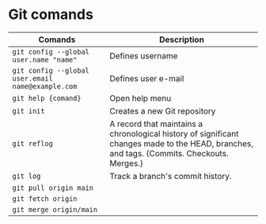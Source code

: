 
# Git comands

| Comands  | Description |
| ------------- | ------------- |
| `git config --global user.name "name"` | Defines username  |
|`git config --global user.email name@example.com`| Defines user e-mail  |
|`git help {comand}`|Open help menu|
|`git init`|Creates a new Git repository|
|`git reflog`|A record that maintains a chronological history of significant changes made to the HEAD, branches, and tags. (Commits. Checkouts. Merges.)|
|`git log`|Track a branch's commit history.|
|`git pull origin main`||
|`git fetch origin`||
|`git merge origin/main`||
